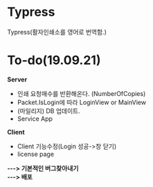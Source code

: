# Typress
Typress(활자인쇄소를 영어로 번역함.)

# To-do(19.09.21)

**Server**<br>
- 인쇄 요청매수를 반환해온다. (NumberOfCopies)
- Packet.IsLogin에 따라 LoginView or MainView
- (마일리지) DB 업데이트.
- Service App

**Client**<br>
- Client 기능수정(Login 성공->창 닫기)
- license page 


**---> 기본적인 버그찾아내기**<br>
**---> 배포**

